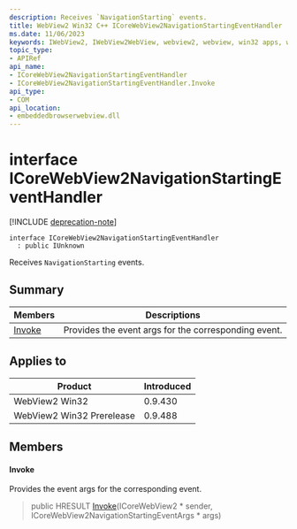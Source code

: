 ```yaml
---
description: Receives `NavigationStarting` events.
title: WebView2 Win32 C++ ICoreWebView2NavigationStartingEventHandler
ms.date: 11/06/2023
keywords: IWebView2, IWebView2WebView, webview2, webview, win32 apps, win32, edge, ICoreWebView2, ICoreWebView2Controller, browser control, edge html, ICoreWebView2NavigationStartingEventHandler
topic_type: 
- APIRef
api_name:
- ICoreWebView2NavigationStartingEventHandler
- ICoreWebView2NavigationStartingEventHandler.Invoke
api_type:
- COM
api_location:
- embeddedbrowserwebview.dll
---
```


# interface ICoreWebView2NavigationStartingEventHandler

[!INCLUDE [deprecation-note](../includes/deprecation-note.md)]

```
interface ICoreWebView2NavigationStartingEventHandler
  : public IUnknown
```

Receives `NavigationStarting` events.

## Summary

 Members                        | Descriptions
--------------------------------|---------------------------------------------
[Invoke](#invoke) | Provides the event args for the corresponding event.

## Applies to

Product                         | Introduced
--------------------------------|---------------------------------------------
WebView2 Win32            |    0.9.430
WebView2 Win32 Prerelease |    0.9.488

## Members

#### Invoke

Provides the event args for the corresponding event.

> public HRESULT [Invoke](#invoke)(ICoreWebView2 * sender, ICoreWebView2NavigationStartingEventArgs * args)

